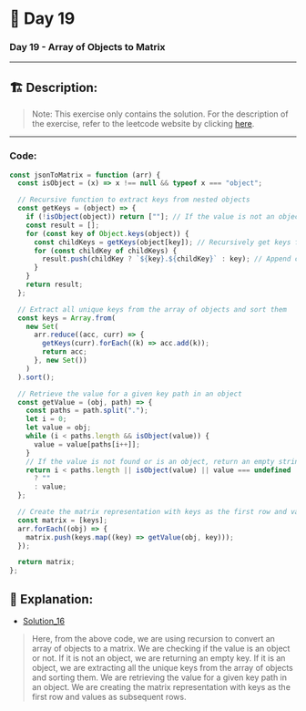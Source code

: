 # 🔨 Day 19

### Day 19 - Array of Objects to Matrix

---

## 🏗️ Description:

> Note: This exercise only contains the solution. For the description of the exercise, refer to the leetcode website by clicking [here](https://leetcode.com/problems/array-of-objects-to-matrix/?utm_campaign=PostD19&utm_medium=Post&utm_source=Post&gio_link_id=EoZk0Zy9).

---
### Code:
```js 
const jsonToMatrix = function (arr) {
  const isObject = (x) => x !== null && typeof x === "object";

  // Recursive function to extract keys from nested objects
  const getKeys = (object) => {
    if (!isObject(object)) return [""]; // If the value is not an object, return an empty key
    const result = [];
    for (const key of Object.keys(object)) {
      const childKeys = getKeys(object[key]); // Recursively get keys from nested objects
      for (const childKey of childKeys) {
        result.push(childKey ? `${key}.${childKey}` : key); // Append child keys with dot notation
      }
    }
    return result;
  };

  // Extract all unique keys from the array of objects and sort them
  const keys = Array.from(
    new Set(
      arr.reduce((acc, curr) => {
        getKeys(curr).forEach((k) => acc.add(k));
        return acc;
      }, new Set())
    )
  ).sort();

  // Retrieve the value for a given key path in an object
  const getValue = (obj, path) => {
    const paths = path.split(".");
    let i = 0;
    let value = obj;
    while (i < paths.length && isObject(value)) {
      value = value[paths[i++]];
    }
    // If the value is not found or is an object, return an empty string
    return i < paths.length || isObject(value) || value === undefined
      ? ""
      : value;
  };

  // Create the matrix representation with keys as the first row and values as subsequent rows
  const matrix = [keys];
  arr.forEach((obj) => {
    matrix.push(keys.map((key) => getValue(obj, key)));
  });

  return matrix;
};
```

## 📝 Explanation:

- [Solution_16](solutions/Exercise_19/object_to_matrix.js)

> Here, from the above code, we are using recursion to convert an array of objects to a matrix. We are checking if the value is an object or not. If it is not an object, we are returning an empty key. If it is an object, we are extracting all the unique keys from the array of objects and sorting them. We are retrieving the value for a given key path in an object. We are creating the matrix representation with keys as the first row and values as subsequent rows. 



